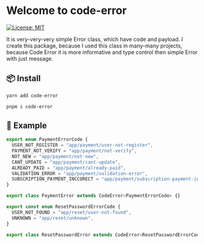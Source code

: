 # Welcome to code-error

[![License: MIT](https://img.shields.io/badge/License-MIT-yellow.svg)](#License)

It is very-very-very simple Error class, which have code and payload.
I create this package, because I used this class in many-many projects, because
Code Error it is more informative and type control then simple Error with just
message.

## 📦 Install

```sh
yarn add code-error
```

```sh
pnpm i code-error
```

## 🌟 Example

```typescript
export enum PaymentErrorCode {
  USER_NOT_REGISTER = "app/payment/user-not-register",
  PAYMENT_NOT_VERIFY = "app/payment/not-verify",
  NOT_NEW = "app/payment/not-new",
  CANT_UPDATE = "app/payment/cant-update",
  ALREADY_PAID = "app/payment/already-paid",
  VALIDATION_ERROR = "app/payment/validation-error",
  SUBSCRIPTION_PAYMENT_INCCORECT = "app/payment/subscription-payment-incorrect",
}

export class PaymentError extends CodeError<PaymentErrorCode> {}

export const enum ResetPasswordErrorCode {
  USER_NOT_FOUND = "app/reset/user-not-found",
  UNKNOWN = "app/reset/unknown",
}

export class ResetPasswordError extends CodeError<ResetPasswordErrorCode> {}
```
